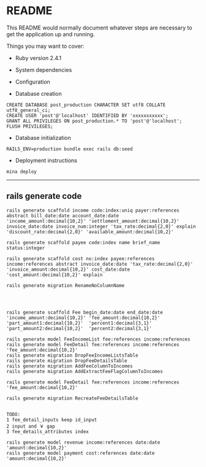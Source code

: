 # README

This README would normally document whatever steps are necessary to get the
application up and running.

Things you may want to cover:

* Ruby version
2.4.1

* System dependencies

* Configuration

* Database creation
```
CREATE DATABASE post_production CHARACTER SET utf8 COLLATE utf8_general_ci;
CREATE USER 'post'@'localhost' IDENTIFIED BY 'xxxxxxxxxxx';
GRANT ALL PRIVILEGES ON post_production.* TO 'post'@'localhost';
FLUSH PRIVILEGES;
```

* Database initialization
```
RAILS_ENV=production bundle exec rails db:seed
```

* Deployment instructions
```
mina deploy
```


*********
## rails generate code

```
rails generate scaffold income code:index:uniq payer:references abstract bill_date:date account_date:date 'income_amount:decimal{10,2}' 'settlement_amount:decimal{10,2}' invoice_date:date invoice_num:integer 'tax_rate:decimal{2,0}' explain 'discount_rate:decimal{2,0}' 'available_amount:decimal{10,2}' 

rails generate scaffold payee code:index name brief_name status:integer

rails generate scaffold cost no:index payee:references income:references abstract invoice_date:date 'tax_rate:decimal{2,0}' 'invoice_amount:decimal{10,2}' cost_date:date 'cost_amount:decimal{10,2}' explain

rails generate migration RenameNoColumnName




rails generate scaffold Fee begin_date:date end_date:date 'income_amount:decimal{10,2}' 'fee_amount:decimal{10,2}' 'part_amount1:decimal{10,2}'  'percent1:decimal{3,1}' 'part_amount2:decimal{10,2}'  'percent2:decimal{3,1}'

rails generate model FeeIncomeList fee:references income:references
rails generate model FeeDetail fee:references income:references 'fee_amount:decimal{10,2}'
rails generate migration DropFeeIncomeListsTable
rails generate migration DropFeeDetailsTable
rails generate migration AddFeeColumnToIncomes
rails generate migration AddExtractFeeFlagColumnToIncomes

rails generate model FeeDetail fee:references income:references 'fee_amount:decimal{10,2}'

rails generate migration RecreateFeeDetailsTable


TODO:
1 fee_detail_inputs keep id_input
2 input and ￥ gap
3 fee_details_attributes index

rails generate model revenue income:references date:date 'amount:decimal{10,2}'
rails generate model payment cost:references date:date 'amount:decimal{10,2}'
```